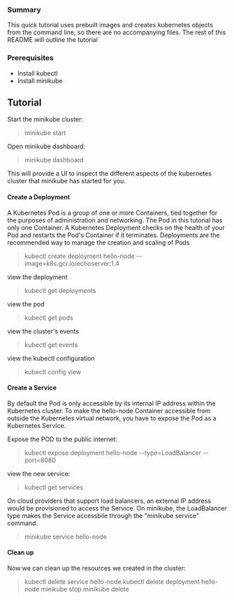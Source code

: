 ### Summary
This quick tutorial uses prebuilt images and creates kubernetes objects from the command 
line, so there are no accompanying files. The rest of this README will outline the tutorial


### Prerequisites
* Install kubectl
* Install minikube


## Tutorial

Start the minikube cluster:
> minikube start

Open minikube dashboard:
> minikube dashboard

This will provide a UI to inspect the different aspects of the kubernetes cluster
that minikube has started for you.


#### Create a Deployment
A Kubernetes Pod is a group of one or more Containers, tied together for the purposes of 
administration and networking. The Pod in this tutorial has only one Container. A Kubernetes
Deployment checks on the health of your Pod and restarts the Pod's Container if it terminates. 
Deployments are the recommended way to manage the creation and scaling of Pods

> kubectl create deployment hello-node --image=k8s.gcr.io/echoserver:1.4

view the deployment

> kubectl get deployments

view the pod
> kubectl get pods

view the cluster's events
> kubectl get events

view the kubectl configuration
> kubectl config view


#### Create a Service

By default the Pod is only accessible by its internal IP address within the Kubernetes cluster. 
To make the  hello-node Container accessible from outside the Kubernetes virtual network,
you have to expose the Pod as a Kubernetes Service.

Expose the POD to the public internet:
> kubectl expose deployment hello-node --type=LoadBalancer --port=8080

view the new service:
> kubectl get services

On cloud providers that support load balancers, an external IP address would be provisioned to 
access the Service. On minikube, the LoadBalancer type makes the Service accessbile through the
"minikube service" command.

> minikube service hello-node


#### Clean up

Now we can clean up the resources we created in the cluster:
> kubectl delete service hello-node
> kubectl delete deployment hello-node
> minikube stop
> minikube delete
